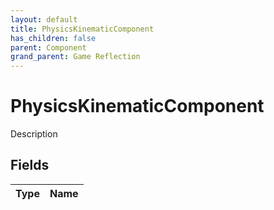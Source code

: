 ```yaml
---
layout: default
title: PhysicsKinematicComponent
has_children: false
parent: Component
grand_parent: Game Reflection
---
```

# PhysicsKinematicComponent
Description 

## Fields
| Type | Name |
|:-------------|:--------------|
